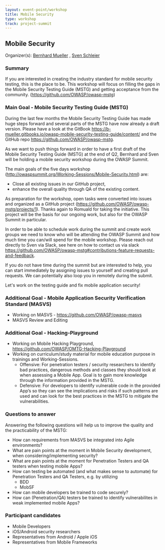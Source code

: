 ```yaml
---
layout: event-point/workshop
title: Mobile Security
type: workshop
track: project-summit
---
```


## Mobile Security

Organizer(s): [Bernhard Mueller](../Participants/Bernhard-Mueller.html) , [Sven Schleier](../Participants/Sven-Schleier.html)


### Summary

If you are interested in creating the industry standard for mobile security testing, this is the place to be. This workshop will focus on filling the gaps in the Mobile Security Testing Guide (MSTG) and getting acceptance from the community. (https://github.com/OWASP/owasp-mstg)


### Main Goal - Mobile Security Testing Guide (MSTG)

During the last few months the Mobile Security Testing Guide has made huge steps forward and several parts of the MSTG have now already a draft version. Please have a look at the GitBook  https://b-mueller.gitbooks.io/owasp-mobile-security-testing-guide/content/ and the GitHub repo https://github.com/OWASP/owasp-mstg.

As we want to push things forward in order to have a first draft of the Mobile Security Testing Guide (MSTG) at the end of Q2, Bernhard and Sven will be holding a mobile security workshop during the OWASP Summit.

The main goals of the five days workshop (http://owaspsummit.org/Working-Sessions/Mobile-Security.html) are:

* Close all existing issues in our GitHub project,
* enhance the overall quality through QA of the existing content.

As preparation for the workshop, open tasks were converted into issues and organized as a GitHub project (https://github.com/OWASP/owasp-mstg/projects/1). Thanks again to Romuald for taking the initiative. This project will be the basis for our ongoing work, but also for the OWASP Summit in particular.

In order to be able to schedule work during the summit and create work groups we need to know who will be attending the OWASP Summit and how much time you can/will spend for the mobile workshop. Please reach out directly to Sven via Slack, see here on how to contact us via slack https://github.com/OWASP/owasp-mstg#contributions-feature-requests-and-feedback.

If you do not have time during the summit but are interested to help, you can start immediately by assigning issues to yourself and creating pull requests. We can potentially also loop you in remotely during the submit.

Let's work on the testing guide and fix mobile application security!


### Additional Goal - Mobile Application Security Verification Standard (MASVS)
* Working on MASVS - https://github.com/OWASP/owasp-masvs
* MASVS Review and Editing


### Additional Goal - Hacking-Playground
* Working on Mobile Hacking Playground, https://github.com/OWASP/OMTG-Hacking-Playground
* Working on curriculum/study material for mobile education purpose in trainings and Working-Sessions.
   * Offensive: For penetration testers / security researchers to identify bad practices, dangerous methods and classes they should look at when assessing a Mobile App. Goal is to gain more knowledge through the information provided in the MSTG.
   * Defensive: For developers to identify vulnerable code in the provided App’s so they can see the implications and risks if such patterns are used and can look for the best practices in the MSTG to mitigate the vulnerabilities.


### Questions to answer

Answering the following questions will help us to improve the quality and the practicability of the MSTG:

* How can requirements from MASVS be integrated into Agile environments?
* What are pain points at the moment in Mobile Security development, when considering/implementing security?
* What are pain points at the moment for Penetration Testers and QA testers when testing mobile Apps?
* How can testing be automated (and what makes sense to automate) for Penetration Testers and QA Testers, e.g. by utilizing
  * BDD
  * MobSF
* How can mobile developers be trained to code securely?
* How can (Penetration/QA) testers be trained to identify vulnerabilites in weak implemented mobile Apps?


### Participant candidates
* Mobile Developers
* iOS/Android security researchers
* Representatives from Android / Apple iOS
* Representatives from Mobile Frameworks
